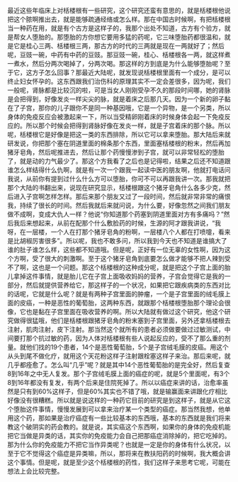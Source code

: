 最近这些年临床上对栝楼根有一些研究，这个研究还蛮有意思的，就是栝楼根他说把这个脓啊推出去，就是能够疏通经络或怎么样。那在中国古时候啊，有把栝楼根当一种药在用，就是有个古方是这样子的，我那个出处不知道，古方有个验方，就是帮女人堕胎的。那堕胎的方你想它要用多猛的药呢，它三味堕胎药都很温和，就是它是桂心三两、栝楼根三两，那古方的时代的三两就是现在一两就好了；然后呢，豆豉一碗，中药有中药的豆豉。那豆豉一碗，桂心、栝楼根各一两，就这样煮一煮水，然后分两次喝掉了，分两次喝。那这样的方到底是为什么能够堕胎呢？至于它，这方子怎么回事？那最近大陆呢，就发现说栝楼根里面有一个成分，是可以终止妇女怀孕的。这东西跟我们治伤科的原理其实不一定会差很多，因为呢，我们一般呢，肾脉都是比较沉的啦，可是当女人刚刚受孕不久的那段时间哪，她的肾脉是会把得到，好像发炎一样尖尖的脉，就是着床之后那几天。因为一个新的卵子黏在了子宫，那你的儿子跟你不是同一种基因哦，它是一个异物，是一个另类，所以身体的免疫反应会被激起来一下，所以当受精卵刚着床的时候身体会起一下免疫反应的。所以那个时候会把得到肾脉好像在发炎一样，就是子宫着床的那个脉。所以呢，栝楼根它是好像是把这一类的东西排除，所以它可以拿来堕胎。那大陆后来就研发说，你把那个塞在阴道里面的棉条那个东西，里面塞栝楼根的粉末，然后再加猪牙皂角，然后呢推进去，然后让那个药慢慢渗到子宫，就可以非常轻松的堕胎了，就是动的力气最少了。那这个方我看了之后也是记得啦，结果之后还不知道跟谁怎么样结得什么仇啊，就是有一次一个跟我一起读中医的朋友啊，他就打电话问我说，从前你有提到过什么什么方可以堕胎，你可不可以再跟我讲一次。那我就把那个大陆的书翻出来，说现在研究显示，栝楼根跟这个猪牙皂角什么各多少克，然后进入子宫啊怎样怎样。那后来那个朋友又过了一段时间，然后就非常非常的痛恨我，持续了很长的时间。然后我就后来就问说，为什么要，好像忽然之间我们朋友做不成啊，变成大仇人一样？他说“你知道那个药塞到阴道里面对方有多痛吗？”然后我后来想起来，从前在配那个什么敷脸药的时候，生源的阿才跟我讲说，“我呀，在一层楼，一个人在打那个猪牙皂角的粉啊，一层楼八个人都在打喷嚏，看来是比胡椒厉害很多”。所以呢，我也不敢多问，所以我到今天也不知道是谁搞大了谁的肚子谁怎么样，这些都不知道哦。但是呢，正好有一位无辜的女性啊，因为这个方啊，受了很大的刺激啊。至于这个猪牙皂角到底要怎么做才能够不把人辣到受不了啊，这也是一个问题。那这个栝楼根的这种成分呢，就是把这个子宫上面的胎儿拿掉这件事情，就是胎儿它在子宫上面吸收妈妈的营养，子宫会觉得它是我的一部分，然后就提供营养给它，那这样子的一个状况，如果把它跟疾病类的东西对比的话呢，它就是什么呢？就是有两种子宫里面的肿瘤，一个是子宫里面的绒毛膜上面的皮癌，一种是恶性的葡萄胎，这两种东西，就跟那个栝楼根堕胎那个理论会很像，它也是黏在子宫里面在吸收营养的啊。所以大陆就有做过这个研究，他这个研究做得很猛哦，他们是栝楼根跟猪牙皂角的粉末塞到子宫里面，另外还拿栝楼根去注射，肌肉注射，皮下注射。那当然这个就所有的患者必须做要做过过敏测试，中间要打那个抗过敏的药，因为人体对栝楼根有些人说起反应的，受不了那么重的剂量。就他们找的19个患者，14个是恶性葡萄胎，5个是子宫绒毛膜的皮癌。用这个从头到尾不做化疗，就用这个天花粉这样子注射跟栓塞这样子来治。那后来呢，就几乎都痊愈了。怎么叫“几乎”呢？就是其中14个恶性葡萄胎的是完全好，然后复查8到16年之中无人复发。那个子宫绒毛膜上面的癌症的呢，就是5个里面呢，有3个8到16年都没有复发，有两个后来是住院死掉了。所以以癌症来讲的话，治愈率虽然是只有到60\%这样子，但是60\%其实也不错了哦，就是输赢面来讲跟化疗相比好像没有很糟糕。所以就是说这样的一种药它目前的研究是到这样子，就是从它这个堕胎这件事情，慢慢发展到可以拿来治疗某一个类型的癌症。那当然我想，他单用这个药，那如果是治疗癌症有一些比较基本的东西哦，基本的东西就是我们将来教这个破阴实的药会教的。就是说，其实癌这个东西啊，如果你的身体的免疫机能把它当做是异类的话，其实你的免疫能力会自己把那癌症消除掉的，把它吃掉的。那为什么你的免疫能力不把它当作异类呢？也就是一定是你的身体有什么状况，以至于它不觉得这个癌症是异类嘛，所以，那将来在教扶阳药的时候啊，我大概会讲这个事情。但是呢，就是至少这个栝楼根的药性，我们这样子来思考它呢，可能在想法上会比较完整。
